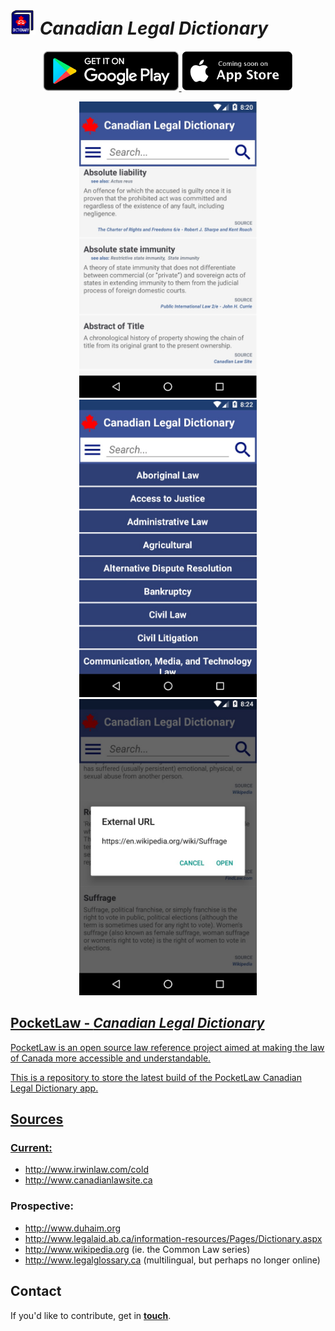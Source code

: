# <img src="https://github.com/pocket-law/canadian-legal-dictionary/blob/master/screenshots/logos/logo.png" width="40"> <i>Canadian Legal Dictionary</i>

<p align="center">
  <a href="https://play.google.com/store/apps/details?id=org.pocketlaw.cld"><img src="https://github.com/pocket-law/canadian-legal-dictionary/blob/master/screenshots/cs1.png" height="64">
  <img src="https://github.com/pocket-law/canadian-legal-dictionary/blob/master/screenshots/cs2.png" height="64">
</p>

<p align="center">
  <img src="https://github.com/pocket-law/canadian-legal-dictionary/blob/master/screenshots/sc1.jpg" width="284">
  <img src="https://github.com/pocket-law/canadian-legal-dictionary/blob/master/screenshots/sc2.jpg" width="284">
  <img src="https://github.com/pocket-law/canadian-legal-dictionary/blob/master/screenshots/sc3.jpg" width="284">
</p>

## PocketLaw - ***Canadian Legal Dictionary***
PocketLaw is an open source law reference project aimed at making the law of Canada more accessible and understandable.

This is a repository to store the latest build of the PocketLaw Canadian Legal Dictionary app.

## Sources
### Current:
* http://www.irwinlaw.com/cold
* http://www.canadianlawsite.ca

### Prospective:
* http://www.duhaim.org
* http://www.legalaid.ab.ca/information-resources/Pages/Dictionary.aspx
* http://www.wikipedia.org (ie. the Common Law series)
* http://www.legalglossary.ca (multilingual, but perhaps no longer online)

## Contact
If you'd like to contribute, get in <b><a href="mailto:ggdev3@gmail.com">touch</a></b>.
